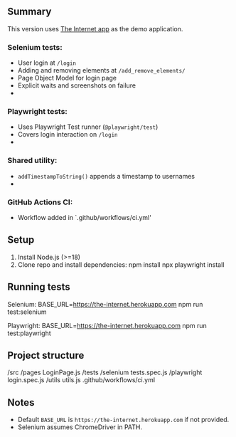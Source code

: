 ## Summary 
This version uses [The Internet app](https://the-internet.herokuapp.com) as the demo application.

### Selenium tests:
- User login at `/login`
- Adding and removing elements at `/add_remove_elements/`
- Page Object Model for login page
- Explicit waits and screenshots on failure
- 
### Playwright tests:
- Uses Playwright Test runner (`@playwright/test`)
- Covers login interaction on `/login`
- 
### Shared utility:
- `addTimestampToString()` appends a timestamp to usernames
- 
### GitHub Actions CI:
- Workflow added in `.github/workflows/ci.yml'
  
## Setup
1. Install Node.js (>=18)
2. Clone repo and install dependencies:
npm install
npx playwright install

## Running tests
Selenium:
BASE_URL=https://the-internet.herokuapp.com 
npm run test:selenium

Playwright:
BASE_URL=https://the-internet.herokuapp.com 
npm run test:playwright

## Project structure
/src
  /pages
    LoginPage.js
  /tests
    /selenium
      tests.spec.js
    /playwright
      login.spec.js
  /utils
    utils.js
.github/workflows/ci.yml

## Notes
- Default `BASE_URL` is `https://the-internet.herokuapp.com` if not provided.
- Selenium assumes ChromeDriver in PATH.
